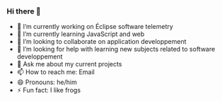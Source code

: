 ### Hi there 👋

- 🔭 I’m currently working on Éclipse software telemetry
- 🌱 I’m currently learning JavaScript and web
- 👯 I’m looking to collaborate on application developpement
- 🤔 I’m looking for help with learning new subjects related to software developpement
- 💬 Ask me about my current projects
- 📫 How to reach me: Email
- 😄 Pronouns: he/him
- ⚡ Fun fact: I like frogs
